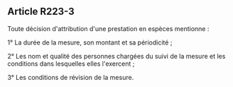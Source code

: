 ## Article R223-3


Toute décision d'attribution d'une prestation en espèces mentionne :

1° La durée de la mesure, son montant et sa périodicité ;

2° Les nom et qualité des personnes chargées du suivi de la mesure et les conditions dans lesquelles elles
l'exercent ;

3° Les conditions de révision de la mesure.

